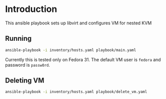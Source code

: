# Introduction
This ansible playbook sets up libvirt and configures VM for nested KVM

## Running
```sh
ansible-playbook -i inventory/hosts.yaml playbook/main.yaml
```

Currently this is tested only on Fedora 31. The default VM user is `fedora` and password is `passw0rd`. 

## Deleting VM
```sh
ansible-playbook -i inventory/hosts.yaml playbook/delete_vm.yaml
```
